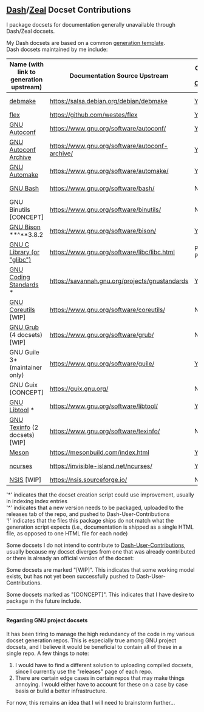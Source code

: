 ## [Dash](https://kapeli.com/dash)/[Zeal](https://zealdocs.org/) Docset Contributions

I package docsets for documentation generally unavailable through Dash/Zeal docsets.

My Dash docsets are based on a common [generation template](https://github.com/lshprung/dash-docset-generation-template). \
Dash docsets maintained by me include:

|Name (with link to generation upstream)|Documentation Source Upstream|Contributed to [Dash-User-Contributions](https://github.com/Kapeli/Dash-User-Contributions/tree/master)?|Relevant Debian Package|
|---------------------------------------|-----------------------------|---------------------------------------|-----------------------|
|[debmake](https://github.com/lshprung/debmake-dash-docset)|<https://salsa.debian.org/debian/debmake>|[Yes](https://github.com/Kapeli/Dash-User-Contributions/tree/master/docsets/debmake)|[debmake-doc](https://packages.debian.org/unstable/debmake-doc)|
|[flex](https://github.com/lshprung/flex-dash-docset)|<https://github.com/westes/flex>|[Yes](https://github.com/Kapeli/Dash-User-Contributions/tree/master/docsets/Flex)|[flex-doc](https://packages.debian.org/unstable/flex-doc)|
|[GNU Autoconf](https://github.com/lshprung/gnu-autoconf-dash-docset)|<https://www.gnu.org/software/autoconf/>|[Yes](https://github.com/Kapeli/Dash-User-Contributions/tree/master/docsets/GNU_Autoconf)|[autoconf-doc](https://packages.debian.org/unstable/autoconf-doc) \!|
|[GNU Autoconf Archive](https://github.com/lshprung/gnu-autoconf-archive-dash-docset)|<https://www.gnu.org/software/autoconf-archive/>|[Yes](https://github.com/Kapeli/Dash-User-Contributions/tree/master/docsets/GNU_Autoconf_Archive)|[autoconf-archive](https://packages.debian.org/unstable/autoconf-archive)|
[GNU Automake](https://github.com/lshprung/gnu-automake-dash-docset)|<https://www.gnu.org/software/automake/>|[Yes](https://github.com/Kapeli/Dash-User-Contributions/tree/master/docsets/GNU_Automake)||
|[GNU Bash](https://github.com/lshprung/gnu-bash-dash-docset)|<https://www.gnu.org/software/bash/>|No|[bash-doc](https://packages.debian.org/unstable/bash-doc) \!|
|GNU Binutils [CONCEPT]|<https://www.gnu.org/software/binutils/>|No||
|[GNU Bison](https://github.com/lshprung/gnu-bison-dash-docset) **^**3.8.2|<https://www.gnu.org/software/bison/>|[Yes](https://github.com/Kapeli/Dash-User-Contributions/tree/master/docsets/GNU_Bison)|[bison-doc](https://packages.debian.org/unstable/bison-doc)|
|[GNU C Library (or "glibc")](https://github.com/lshprung/gnu-libc-dash-docset)|<https://www.gnu.org/software/libc/libc.html>|Pending (see PRs)|[glibc-doc-reference](https://packages.debian.org/sid/glibc-doc-reference)|
|[GNU Coding Standards](https://github.com/lshprung/gnu-coding-standards-dash-docset) \*|<https://savannah.gnu.org/projects/gnustandards>|[Yes](https://github.com/Kapeli/Dash-User-Contributions/tree/master/docsets/GNU_Coding_Standards)|[gnu-standards](https://packages.debian.org/unstable/gnu-standards) \!|
|[GNU Coreutils](https://github.com/lshprung/gnu-coreutils-dash-docset) [WIP]|<https://www.gnu.org/software/coreutils/>|No||
|[GNU Grub](https://github.com/lshprung/gnu-grub-dash-docset) (4 docsets) [WIP]|<https://www.gnu.org/software/grub/>|No||
|GNU Guile 3+ (maintainer only)|<https://www.gnu.org/software/guile/>|[Yes](https://github.com/Kapeli/Dash-User-Contributions/tree/master/docsets/GNU_Guile)||guile-3.0-doc (and guile-2.2-doc) do not ship with html sources|
|GNU Guix [CONCEPT]|<https://guix.gnu.org/>|No||
|[GNU Libtool](https://github.com/lshprung/gnu-libtool-dash-docset) \*|<https://www.gnu.org/software/libtool/>|[Yes](https://github.com/Kapeli/Dash-User-Contributions/tree/master/docsets/GNU_Libtool)|[libtool-doc](https://packages.debian.org/unstable/libtool-doc) \!|
|[GNU Texinfo](https://github.com/lshprung/gnu-texinfo-dash-docset) (2 docsets) [WIP]|<https://www.gnu.org/software/texinfo/>|No||
|[Meson](https://github.com/lshprung/meson-dash-docset)|<https://mesonbuild.com/index.html>|[Yes](https://github.com/Kapeli/Dash-User-Contributions/tree/master/docsets/Meson)||
|[ncurses](https://github.com/lshprung/ncurses-dash-docset)|<https://invisible-island.net/ncurses/>|[Yes](https://github.com/Kapeli/Dash-User-Contributions/tree/master/docsets/ncurses)|[ncurses-doc](https://packages.debian.org/unstable/ncurses-doc)|
|[NSIS](https://github.com/lshprung/nsis-dash-docset) [WIP]|<https://nsis.sourceforge.io/>|No|[nsis-doc](https://packages.debian.org/unstable/nsis-doc)|


'\*' indicates that the docset creation script could use improvement, usually in indexing index entries \
'**^**' indicates that a new version needs to be packaged, uploaded to the releases tab of the repo, and pushed to Dash-User-Contributions \
'\!' indicates that the files this package ships do not match what the generation script expects (i.e., documentation is shipped as a single HTML file, as opposed to one HTML file for each node)

Some docsets I do not intend to contribute to [Dash-User-Contributions](https://github.com/Kapeli/Dash-User-Contributions), usually because my docset diverges from one that was already contributed or there is already an official version of the docset:

Some docsets are marked "[WIP]". This indicates that some working model exists, but has not yet been successfully pushed to Dash-User-Contributions.

Some docsets marked as "[CONCEPT]". This indicates that I have desire to package in the future include.

---

#### Regarding GNU project docsets

It has been tiring to manage the high redundancy of the code in my various docset generation repos. This is especially true among GNU project docsets, and I believe it would be beneficial to contain all of these in a single repo. A few things to note:

1. I would have to find a different solution to uploading compiled docsets, since I currently use the "releases" page of each repo.
2. There are certain edge cases in certain repos that may make things annoying. I would either have to account for these on a case by case basis or build a better infrastructure.

For now, this remains an idea that I will need to brainstorm further...
